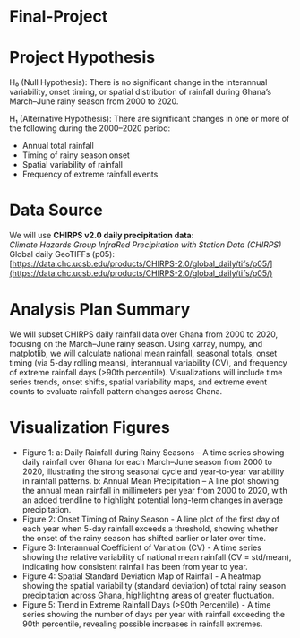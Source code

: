 # Final-Project
# Project Hypothesis

H₀ (Null Hypothesis): There is no significant change in the interannual variability, onset timing, or spatial distribution of rainfall during Ghana’s March–June rainy season from 2000 to 2020.

H₁ (Alternative Hypothesis): There are significant changes in one or more of the following during the 2000–2020 period:
- Annual total rainfall
- Timing of rainy season onset
- Spatial variability of rainfall
- Frequency of extreme rainfall events

# Data Source

We will use **CHIRPS v2.0 daily precipitation data**:  
*Climate Hazards Group InfraRed Precipitation with Station Data (CHIRPS)*  
Global daily GeoTIFFs (p05):  
[https://data.chc.ucsb.edu/products/CHIRPS-2.0/global_daily/tifs/p05/](https://data.chc.ucsb.edu/products/CHIRPS-2.0/global_daily/tifs/p05/)

# Analysis Plan Summary

We will subset CHIRPS daily rainfall data over Ghana from 2000 to 2020, focusing on the March–June rainy season. Using xarray, numpy, and matplotlib, we will calculate national mean rainfall, seasonal totals, onset timing (via 5-day rolling means), interannual variability (CV), and frequency of extreme rainfall days (>90th percentile). Visualizations will include time series trends, onset shifts, spatial variability maps, and extreme event counts to evaluate rainfall pattern changes across Ghana.

# Visualization Figures
- Figure 1: a: Daily Rainfall during Rainy Seasons – A time series showing daily rainfall over Ghana for each March–June season from 2000 to 2020, illustrating the strong seasonal cycle and year-to-year variability in rainfall patterns.
            b: Annual Mean Precipitation – A line plot showing the annual mean rainfall in millimeters per year from 2000 to 2020, with an added trendline to highlight potential long-term changes in average precipitation.
- Figure 2: Onset Timing of Rainy Season - A line plot of the first day of each year when 5-day rainfall exceeds a threshold, showing whether the onset of the rainy season has shifted earlier or later over time.
- Figure 3: Interannual Coefficient of Variation (CV) - A time series showing the relative variability of national mean rainfall (CV = std/mean), indicating how consistent rainfall has been from year to year.
- Figure 4: Spatial Standard Deviation Map of Rainfall - A heatmap showing the spatial variability (standard deviation) of total rainy season precipitation across Ghana, highlighting areas of greater fluctuation.
- Figure 5: Trend in Extreme Rainfall Days (>90th Percentile) - A time series showing the number of days per year with rainfall exceeding the 90th percentile, revealing possible increases in rainfall extremes.
